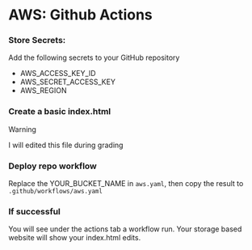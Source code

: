 # AWS: Github Actions

### Store Secrets:
Add the following secrets to your GitHub repository
- AWS_ACCESS_KEY_ID
- AWS_SECRET_ACCESS_KEY
- AWS_REGION

### Create a basic index.html
> [!WARNING]
> I will edited this file during grading

### Deploy repo workflow
Replace the YOUR_BUCKET_NAME in `aws.yaml`, then copy the result to `.github/workflows/aws.yaml`

### If successful
You will see under the actions tab a workflow run.
Your storage based website will show your index.html edits.

